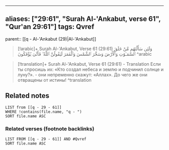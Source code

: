 
---
aliases: ["29:61", "Surah Al-'Ankabut, verse 61", "Qur'an 29:61"]
tags: Qvref
---

parent:: [[q - Al-'Ankabut (29)|Al-'Ankabut]]

> [!arabic]+ Surah Al-'Ankabut, Verse 61 (29:61)
> <span class="quran-arabic">وَلَئِن سَأَلْتَهُم مَّنْ خَلَقَ ٱلسَّمَـٰوَٰتِ وَٱلْأَرْضَ وَسَخَّرَ ٱلشَّمْسَ وَٱلْقَمَرَ لَيَقُولُنَّ ٱللَّهُ ۖ فَأَنَّىٰ يُؤْفَكُونَ</span>
^arabic

> [!translation]+ Surah Al-'Ankabut, Verse 61 (29:61) - Translation
> Если ты спросишь их: «Кто создал небеса и землю и подчинил солнце и луну?». - они непременно скажут: «Аллах». До чего же они отвращены от истины!
^translation



## Related notes
```dataview
LIST from [[q - 29 - 61]]
WHERE !contains(file.name, "q - ")
SORT file.name ASC
```

### Related verses (footnote backlinks)
```dataview
LIST FROM [[q - 29 - 61]] AND #Qvref
SORT file.name ASC
```

